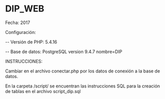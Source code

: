 # DIP_WEB

Fecha: 2017

Configuración:

-- Versión de PHP: 5.4.16 

-- Base de datos: PostgreSQL version 9.4.7 nombre=DIP

INSTRUCCIONES:

Cambiar en el archivo conectar.php por los datos de conexión a la base de datos.

En la carpeta /script/ se encuentran las instrucciones SQL para la creación de tablas en el archivo script_dip.sql

